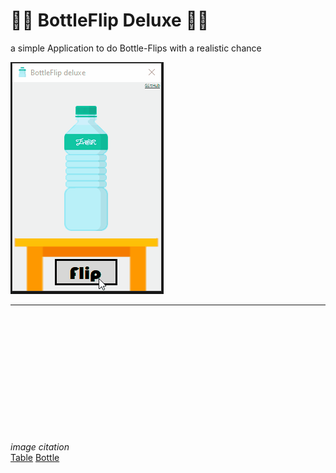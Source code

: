 # 🌟🌟 BottleFlip Deluxe 🌟🌟
a simple Application to do Bottle-Flips with a realistic chance

![preview](https://github.com/TueftelTyp/BottleFlipDeluxe/blob/main/images/BottleFlip.gif "preview")

---
\
\
\
\
\
\
\
\
\
\
\
\
*image citation*\
[Table](https://icons8.com/icons/set/table "Table")
[Bottle](https://pixabay.com/vectors/bottledwater-water-bottle-mineral-4127009 "Bottle")
